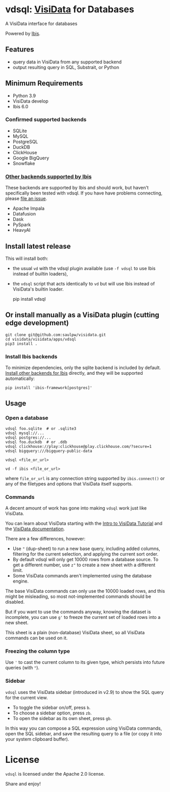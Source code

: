 # vdsql: [VisiData](https://visidata.org) for Databases

A VisiData interface for databases

Powered by [Ibis](https://ibis-project.org).

## Features

- query data in VisiData from any supported backend
- output resulting query in SQL, Substrait, or Python

## Minimum Requirements

- Python 3.9
- VisiData develop
- Ibis 6.0

### Confirmed supported backends

- SQLite
- MySQL
- PostgreSQL
- DuckDB
- ClickHouse
- Google BigQuery
- Snowflake

### [Other backends supported by Ibis](https://ibis-project.org/docs/3.1.0/backends/)

These backends are supported by Ibis and should work, but haven't specifically been tested with vdsql.
If you have have problems connecting, please [file an issue](https://github.com/visidata/vdsql/issues/new).

- Apache Impala
- Datafusion
- Dask
- PySpark
- HeavyAI

## Install latest release

This will install both:
  - the usual `vd` with the vdsql plugin available (use `-f vdsql` to use Ibis instead of builtin loaders),
  - the `vdsql` script that acts identically to `vd` but will use Ibis instead of VisiData's builtin loader.

    pip install vdsql

## Or install manually as a VisiData plugin (cutting edge development)

    git clone git@github.com:saulpw/visidata.git
    cd visidata/visidata/apps/vdsql
    pip3 install .

### Install Ibis backends

To minimize dependencies, only the sqlite backend is included by default.
[Install other backends for Ibis](https://ibis-project.org/docs/3.1.0/backends/#direct-execution-backends) directly, and they will be supported automatically:

    pip install 'ibis-framework[postgres]'

## Usage

### Open a database

    vdsql foo.sqlite  # or .sqlite3
    vdsql mysql://...
    vdsql postgres://...
    vdsql foo.duckdb  # or .ddb
    vdsql clickhouse://play:clickhouse@play.clickhouse.com/?secure=1
    vdsql bigquery:///bigquery-public-data

    vdsql <file_or_url>

    vd -f ibis <file_or_url>

where `file_or_url` is any connection string supported by `ibis.connect()` or any of the filetypes and options that VisiData itself supports.

### Commands

A decent amount of work has gone into making `vdsql` work just like VisiData.

You can learn about VisiData starting with the [Intro to VisiData Tutorial](https://jsvine.github.io/intro-to-visidata/) and the [VisiData documentation](https://visidata.org/docs).

There are a few differences, however:

- Use `"` (dup-sheet) to run a new base query, including added columns, filtering for the current selection, and applying the current sort order.
- By default vdsql will only get 10000 rows from a database source.  To get a different number, use `z"` to create a new sheet with a different limit.
- Some VisiData commands aren't implemented using the database engine.

The base VisiData commands can only use the 10000 loaded rows, and this might be misleading, so most not-implemented commands should be disabled.

But if you want to use the commands anyway, knowing the dataset is incomplete, you can use `g'` to freeze the current set of loaded rows into a new sheet.

This sheet is a plain (non-database) VisiData sheet, so all VisiData commands can be used on it.

### Freezing the column type

Use `'` to cast the current column to its given type, which persists into future queries (with `"`).

### Sidebar

`vdsql` uses the VisiData sidebar (introduced in v2.9) to show the SQL query for the current view.

- To toggle the sidebar on/off, press `b`.
- To choose a sidebar option, press `zb`.
- To open the sidebar as its own sheet, press `gb`.

In this way you can compose a SQL expression using VisiData commands, open the SQL sidebar, and save the resulting query to a file (or copy it into your system clipboard buffer).

# License

`vdsql` is licensed under the Apache 2.0 license.

Share and enjoy!
